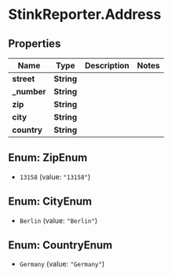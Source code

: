# StinkReporter.Address

## Properties

Name | Type | Description | Notes
------------ | ------------- | ------------- | -------------
**street** | **String** |  | 
**_number** | **String** |  | 
**zip** | **String** |  | 
**city** | **String** |  | 
**country** | **String** |  | 



## Enum: ZipEnum


* `13158` (value: `"13158"`)





## Enum: CityEnum


* `Berlin` (value: `"Berlin"`)





## Enum: CountryEnum


* `Germany` (value: `"Germany"`)




